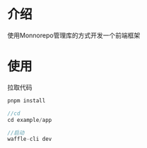 # 介绍

使用Monnorepo管理库的方式开发一个前端框架

# 使用
拉取代码
``` javascript
pnpm install

//cd
cd example/app

//启动
waffle-cli dev

```
